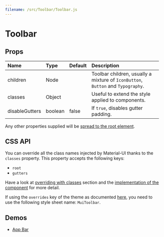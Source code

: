 ```yaml
---
filename: /src/Toolbar/Toolbar.js
---
```


<!--- This documentation is automatically generated, do not try to edit it. -->

# Toolbar



## Props

| Name | Type | Default | Description |
|:-----|:-----|:--------|:------------|
| children | Node |  | Toolbar children, usually a mixture of `IconButton`, `Button` and `Typography`. |
| classes | Object |  | Useful to extend the style applied to components. |
| disableGutters | boolean | false | If `true`, disables gutter padding. |

Any other properties supplied will be [spread to the root element](/guides/api#spread).

## CSS API

You can override all the class names injected by Material-UI thanks to the `classes` property.
This property accepts the following keys:
- `root`
- `gutters`

Have a look at [overriding with classes](/customization/overrides#overriding-with-classes) section
and the [implementation of the component](https://github.com/callemall/material-ui/tree/v1-beta/src/Toolbar/Toolbar.js)
for more detail.

If using the `overrides` key of the theme as documented
[here](/customization/themes#customizing-all-instances-of-a-component-type),
you need to use the following style sheet name: `MuiToolbar`.

## Demos

- [App Bar](/demos/app-bar)


